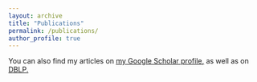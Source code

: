 ```yaml
---
layout: archive
title: "Publications"
permalink: /publications/
author_profile: true
---
```


  You can also find my articles on <u><a href="https://scholar.google.com/citations?user=NvNt7roAAAAJ&hl=en&oi=ao">my Google Scholar profile</a>,</u> as well as on <u><a href="https://dblp.org/pid/33/10169.html">DBLP</a>.</u>


